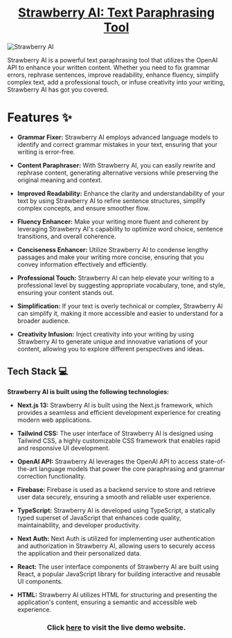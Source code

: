 <div align='center'>

# [Strawberry AI: Text Paraphrasing Tool](https://strawberry-ai.vercel.app/)

</div>

![Strawberry AI](https://i.imgur.com/k2Aena2.png)

Strawberry AI is a powerful text paraphrasing tool that utilizes the OpenAI API to enhance your written content. Whether you need to fix grammar errors, rephrase sentences, improve readability, enhance fluency, simplify complex text, add a professional touch, or infuse creativity into your writing, Strawberry AI has got you covered.

# Features ✨

- **Grammar Fixer:** Strawberry AI employs advanced language models to identify and correct grammar mistakes in your text, ensuring that your writing is error-free.

- **Content Paraphraser:** With Strawberry AI, you can easily rewrite and rephrase content, generating alternative versions while preserving the original meaning and context.

- **Improved Readability:** Enhance the clarity and understandability of your text by using Strawberry AI to refine sentence structures, simplify complex concepts, and ensure smoother flow.

- **Fluency Enhancer:** Make your writing more fluent and coherent by leveraging Strawberry AI's capability to optimize word choice, sentence transitions, and overall coherence.

- **Conciseness Enhancer:** Utilize Strawberry AI to condense lengthy passages and make your writing more concise, ensuring that you convey information effectively and efficiently.

- **Professional Touch:** Strawberry AI can help elevate your writing to a professional level by suggesting appropriate vocabulary, tone, and style, ensuring your content stands out.

- **Simplification:** If your text is overly technical or complex, Strawberry AI can simplify it, making it more accessible and easier to understand for a broader audience.

- **Creativity Infusion:** Inject creativity into your writing by using Strawberry AI to generate unique and innovative variations of your content, allowing you to explore different perspectives and ideas.

## Tech Stack 💻

**Strawberry AI is built using the following technologies:**

- **Next.js 13:** Strawberry AI is built using the Next.js framework, which provides a seamless and efficient development experience for creating modern web applications.

- **Tailwind CSS:** The user interface of Strawberry AI is designed using Tailwind CSS, a highly customizable CSS framework that enables rapid and responsive UI development.

- **OpenAI API:** Strawberry AI leverages the OpenAI API to access state-of-the-art language models that power the core paraphrasing and grammar correction functionality.

- **Firebase:** Firebase is used as a backend service to store and retrieve user data securely, ensuring a smooth and reliable user experience.

- **TypeScript:** Strawberry AI is developed using TypeScript, a statically typed superset of JavaScript that enhances code quality, maintainability, and developer productivity.

- **Next Auth:** Next Auth is utilized for implementing user authentication and authorization in Strawberry AI, allowing users to securely access the application and their personalized data.

- **React:** The user interface components of Strawberry AI are built using React, a popular JavaScript library for building interactive and reusable UI components.

- **HTML:** Strawberry AI utilizes HTML for structuring and presenting the application's content, ensuring a semantic and accessible web experience.

<div align='center'>

### Click [here](https://strawberry-ai.vercel.app/) to visit the live demo website.

</div>
